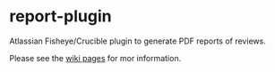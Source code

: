 # report-plugin

Atlassian Fisheye/Crucible plugin to generate PDF reports of reviews.

Please see the [wiki pages](https://github.com/WillertSoftwareTools/crucible/wiki) for mor information.
